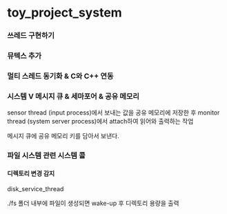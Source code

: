 # toy_project_system

### 쓰레드 구현하기

### 뮤텍스 추가

### 멀티 스레드 동기화 & C와 C++ 연동

### 시스템 V 메시지 큐 & 세마포어 & 공유 메모리

sensor thread (input process)에서 보내는 값을 공유 메모리에 저장한 후 monitor thread (system server process)에서 attach하여 읽어와 출력하는 작업

메시지 큐에 공유 메모리 키를 담아서 보낸다.

### 파일 시스템 관련 시스템 콜

#### 디렉토리 변경 감지

disk_service_thread

./fs 폴더 내부에 파일이 생성되면 wake-up 후 디렉토리 용량을 출력